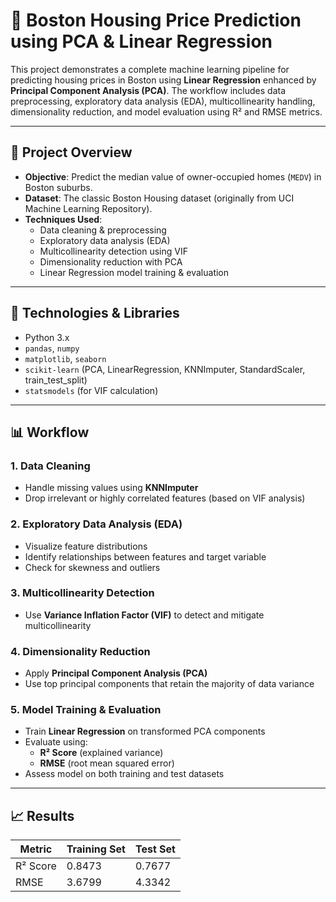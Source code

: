 # 🏡 Boston Housing Price Prediction using PCA & Linear Regression

This project demonstrates a complete machine learning pipeline for predicting housing prices in Boston using **Linear Regression** enhanced by **Principal Component Analysis (PCA)**. The workflow includes data preprocessing, exploratory data analysis (EDA), multicollinearity handling, dimensionality reduction, and model evaluation using R² and RMSE metrics.

---

## 📌 Project Overview

- **Objective**: Predict the median value of owner-occupied homes (`MEDV`) in Boston suburbs.
- **Dataset**: The classic Boston Housing dataset (originally from UCI Machine Learning Repository).
- **Techniques Used**:
  - Data cleaning & preprocessing
  - Exploratory data analysis (EDA)
  - Multicollinearity detection using VIF
  - Dimensionality reduction with PCA
  - Linear Regression model training & evaluation

---

## 🧰 Technologies & Libraries

- Python 3.x
- `pandas`, `numpy`
- `matplotlib`, `seaborn`
- `scikit-learn` (PCA, LinearRegression, KNNImputer, StandardScaler, train_test_split)
- `statsmodels` (for VIF calculation)

---

## 📊 Workflow

### 1. Data Cleaning
- Handle missing values using **KNNImputer**
- Drop irrelevant or highly correlated features (based on VIF analysis)

### 2. Exploratory Data Analysis (EDA)
- Visualize feature distributions
- Identify relationships between features and target variable
- Check for skewness and outliers

### 3. Multicollinearity Detection
- Use **Variance Inflation Factor (VIF)** to detect and mitigate multicollinearity

### 4. Dimensionality Reduction
- Apply **Principal Component Analysis (PCA)**
- Use top principal components that retain the majority of data variance

### 5. Model Training & Evaluation
- Train **Linear Regression** on transformed PCA components
- Evaluate using:
  - **R² Score** (explained variance)
  - **RMSE** (root mean squared error)
- Assess model on both training and test datasets

---

## 📈 Results

| Metric     | Training Set | Test Set |
|------------|--------------|----------|
| R² Score   | 0.8473       | 0.7677   |
| RMSE       | 3.6799       | 4.3342   |

